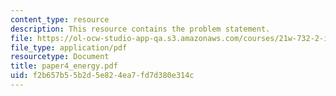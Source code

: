 ```yaml
---
content_type: resource
description: This resource contains the problem statement.
file: https://ol-ocw-studio-app-qa.s3.amazonaws.com/courses/21w-732-2-introduction-to-technical-communication-ethics-in-science-and-technology-fall-2006/f2b657b55b2d5e824ea7fd7d380e314c_paper4_energy.pdf
file_type: application/pdf
resourcetype: Document
title: paper4_energy.pdf
uid: f2b657b5-5b2d-5e82-4ea7-fd7d380e314c
---
```

